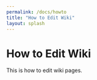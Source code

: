 ```yaml
---
permalink: /docs/howto
title: "How to Edit Wiki"
layout: splash
---
```


# How to Edit Wiki

This is how to edit wiki pages.